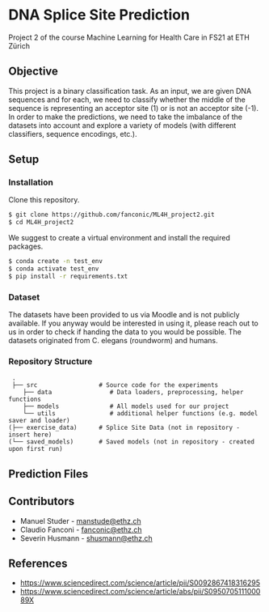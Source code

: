 # DNA Splice Site Prediction
Project 2 of the course Machine Learning for Health Care in FS21 at ETH Zürich


## Objective
This project is a binary classification task. As an input, we are given DNA sequences and for each, we need to classify whether the middle of the sequence is representing an acceptor site (1) or is not an acceptor site (-1). In order to make the predictions, we need to take the imbalance of the datasets into account and explore a variety of models (with different classifiers, sequence encodings, etc.).


## Setup

### Installation
Clone this repository.
```bash
$ git clone https://github.com/fanconic/ML4H_project2.git
$ cd ML4H_project2
```

We suggest to create a virtual environment and install the required packages.
```bash
$ conda create -n test_env
$ conda activate test_env
$ pip install -r requirements.txt
```

### Dataset
The datasets have been provided to us via Moodle and is not publicly available. If you anyway would be interested in using it, please reach out to us in order to check if handing the data to you would be possible. The datasets originated from C. elegans (roundworm) and humans.

### Repository Structure
```
 .
 ├── src                 # Source code for the experiments
    ├── data                # Data loaders, preprocessing, helper functions
    ├── models              # All models used for our project  
    └── utils               # additional helper functions (e.g. model saver and loader)
(├── exercise_data)      # Splice Site Data (not in repository - insert here) 
(└── saved_models)       # Saved models (not in repository - created upon first run)
```

## Prediction Files

## Contributors
- Manuel Studer - manstude@ethz.ch
- Claudio Fanconi - fanconic@ethz.ch
- Severin Husmann - shusmann@ethz.ch

## References
- https://www.sciencedirect.com/science/article/pii/S0092867418316295
- https://www.sciencedirect.com/science/article/abs/pii/S095070511100089X
